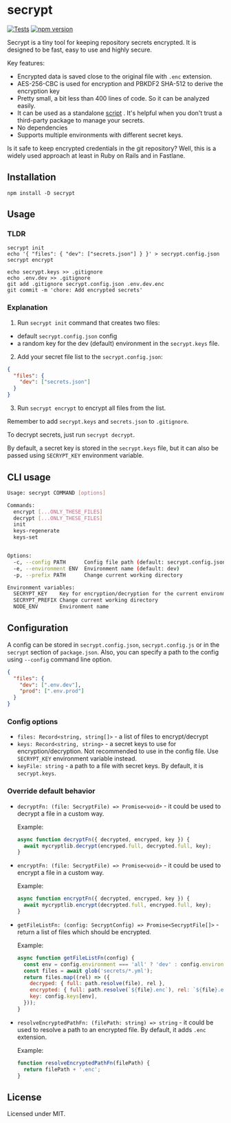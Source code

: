 # secrypt
[![Tests](https://github.com/megahertz/secrypt/workflows/Tests/badge.svg)](https://github.com/megahertz/secrypt/actions?query=workflow%3ATests)
[![npm version](https://img.shields.io/npm/v/secrypt?color=brightgreen)](https://www.npmjs.com/package/secrypt)

Secrypt is a tiny tool for keeping repository secrets encrypted. 
It is designed to be fast, easy to use and highly secure.

Key features:

- Encrypted data is saved close to the original file with `.enc` extension.
- AES-256-CBC is used for encryption and PBKDF2 SHA-512 to derive the encryption 
  key
- Pretty small, a bit less than 400 lines of code. So it can be analyzed easily.
- It can be used as a standalone 
  [script](https://raw.githubusercontent.com/megahertz/secrypt/master/src/index.js)
  . It's helpful when you don't trust a third-party package to manage your
  secrets.
- No dependencies
- Supports multiple environments with different secret keys.

Is it safe to keep encrypted credentials in the git repository? Well, this is a
widely used approach at least in Ruby on Rails and in Fastlane.

## Installation

`npm install -D secrypt`

## Usage

### TLDR

```
secrypt init
echo '{ "files": { "dev": ["secrets.json"] } }' > secrypt.config.json
secrypt encrypt

echo secrypt.keys >> .gitignore
echo .env.dev >> .gitignore
git add .gitignore secrypt.config.json .env.dev.enc
git commit -m 'chore: Add encrypted secrets'
```

### Explanation

1. Run `secrypt init` command that creates two files:
- default `secrypt.config.json` config
- a random key for the dev (default) environment in the `secrypt.keys` file.

2. Add your secret file list to the `secrypt.config.json`:

```json
{
  "files": {
    "dev": ["secrets.json"]
  }
}
```

3. Run `secrypt encrypt` to encrypt all files from the list.

Remember to add `secrypt.keys` and `secrets.json` to `.gitignore`.

To decrypt secrets, just run `secrypt decrypt`.

By default, a secret key is stored in the `secrypt.keys` file, but it can also
be passed using `SECRYPT_KEY` environment variable.

## CLI usage

```sh
Usage: secrypt COMMAND [options]

Commands:
  encrypt [...ONLY_THESE_FILES]
  decrypt [...ONLY_THESE_FILES]
  init
  keys-regenerate
  keys-set


Options:
  -c, --config PATH      Config file path (default: secrypt.config.json)
  -e, --environment ENV  Environment name (default: dev)
  -p, --prefix PATH      Change current working directory

Environment variables:
  SECRYPT_KEY    Key for encryption/decryption for the current environment
  SECRYPT_PREFIX Change current working directory
  NODE_ENV       Environment name
```

## Configuration

A config can be stored in `secrypt.config.json`, `secrypt.config.js` or in the
`secrypt` section of `package.json`. Also, you can specify a path to the config
using `--config` command line option.

```json
{
  "files": {
    "dev": [".env.dev"],
    "prod": [".env.prod"]
  }
}
```

### Config options
- `files: Record<string, string[]>` - a list of files to encrypt/decrypt
- `keys: Record<string, string>` - a secret keys to use for 
  encryption/decryption. Not recommended to use in the config file.
  Use `SECRYPT_KEY` environment variable instead.
- `keyFile: string` - a path to a file with secret keys. By default, it is
  `secrypt.keys`.

### Override default behavior
- `decryptFn: (file: SecryptFile) => Promise<void>` - it could be used to
  decrypt a file in a custom way.

  Example:
  ```js
  async function decryptFn({ decrypted, encryped, key }) {
    await mycryptlib.decrypt(encryped.full, decrypted.full, key);
  }
  ```
- `encryptFn: (file: SecryptFile) => Promise<void>` - it could be used to
  encrypt a file in a custom way.

  Example:
  ```js
  async function encryptFn({ decrypted, encryped, key }) {
    await mycryptlib.encrypt(decrypted.full, encryped.full, key);
  }
  ```

- `getFileListFn: (config: SecryptConfig) => Promise<SecryptFile[]>` - return a
  list of files which should be encrypted.

  Example:
  ```js
  async function getFileListFn(config) {
    const env = config.environment === 'all' ? 'dev' : config.environment;
    const files = await glob('secrets/*.yml');
    return files.map((rel) => ({
      decryped: { full: path.resolve(file), rel },
      encrypted: { full: path.resolve(`${file}.enc`), rel: `${file}.enc` },
      key: config.keys[env],
    }));
  }
  ```

- `resolveEncryptedPathFn: (filePath: string) => string` - it could be used to
  resolve a path to an encrypted file. By default, it adds `.enc` extension.

  Example:
  ```js
  function resolveEncryptedPathFn(filePath) {
    return filePath + '.enc';
  }
  ```

## License

Licensed under MIT.
